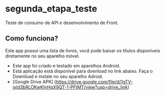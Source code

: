 # segunda_etapa_teste

Teste de consumo de API e desenvolvimento de Front.

## Como funciona?

Este app possuí uma lista de livros, você pode baixar os títulos disponíveis diretamente no seu aparelho móvel.

- Este app foi criado e testado em aparelhos Android.
- Está aplicação está disponível para doenload no link abaixo. Faça o Download e instale no seu aparelho Adroid.
- [Google Drive APK] (https://drive.google.com/file/d/1gTV-jxId3bRLOKwKInHqX9QT-1-PFtMT/view?usp=drive_link)

